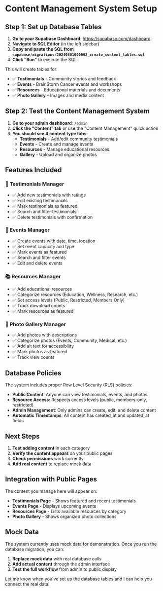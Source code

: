 # Content Management System Setup

## Step 1: Set up Database Tables

1. **Go to your Supabase Dashboard**: https://supabase.com/dashboard
2. **Navigate to SQL Editor** (in the left sidebar)
3. **Copy and paste the SQL from `supabase/migrations/20240801000002_create_content_tables.sql`**
4. **Click "Run"** to execute the SQL

This will create tables for:
- ✅ **Testimonials** - Community stories and feedback
- ✅ **Events** - BrainStorm Cancer events and workshops
- ✅ **Resources** - Educational materials and documents
- ✅ **Photo Gallery** - Images and media content

## Step 2: Test the Content Management System

1. **Go to your admin dashboard**: `/admin`
2. **Click the "Content" tab** or use the "Content Management" quick action
3. **You should see 4 content type tabs**:
   - **Testimonials** - Add/edit community testimonials
   - **Events** - Create and manage events
   - **Resources** - Manage educational resources
   - **Gallery** - Upload and organize photos

## Features Included

### 📝 **Testimonials Manager**
- ✅ Add new testimonials with ratings
- ✅ Edit existing testimonials
- ✅ Mark testimonials as featured
- ✅ Search and filter testimonials
- ✅ Delete testimonials with confirmation

### 📅 **Events Manager**
- ✅ Create events with date, time, location
- ✅ Set event capacity and type
- ✅ Mark events as featured
- ✅ Search and filter events
- ✅ Edit and delete events

### 📚 **Resources Manager**
- ✅ Add educational resources
- ✅ Categorize resources (Education, Wellness, Research, etc.)
- ✅ Set access levels (Public, Restricted, Members Only)
- ✅ Track download counts
- ✅ Mark resources as featured

### 📸 **Photo Gallery Manager**
- ✅ Add photos with descriptions
- ✅ Categorize photos (Events, Community, Medical, etc.)
- ✅ Add alt text for accessibility
- ✅ Mark photos as featured
- ✅ Track view counts

## Database Policies

The system includes proper Row Level Security (RLS) policies:

- **Public Content**: Anyone can view testimonials, events, and photos
- **Resource Access**: Respects access levels (public, members-only, restricted)
- **Admin Management**: Only admins can create, edit, and delete content
- **Automatic Timestamps**: All content has created_at and updated_at fields

## Next Steps

1. **Test adding content** in each category
2. **Verify the content appears** on your public pages
3. **Check permissions** work correctly
4. **Add real content** to replace mock data

## Integration with Public Pages

The content you manage here will appear on:
- **Testimonials Page** - Shows featured and recent testimonials
- **Events Page** - Displays upcoming events
- **Resources Page** - Lists available resources by category
- **Photo Gallery** - Shows organized photo collections

## Mock Data

The system currently uses mock data for demonstration. Once you run the database migration, you can:
1. **Replace mock data** with real database calls
2. **Add actual content** through the admin interface
3. **Test the full workflow** from admin to public display

Let me know when you've set up the database tables and I can help you connect the real data!
